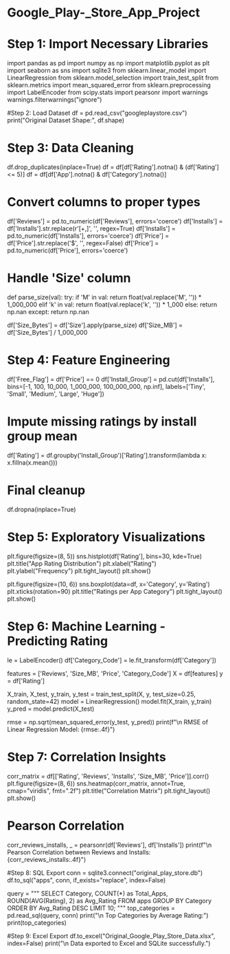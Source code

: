 # Google_Play-_Store_App_Project
# Step 1: Import Necessary Libraries
import pandas as pd
import numpy as np
import matplotlib.pyplot as plt
import seaborn as sns
import sqlite3
from sklearn.linear_model import LinearRegression
from sklearn.model_selection import train_test_split
from sklearn.metrics import mean_squared_error
from sklearn.preprocessing import LabelEncoder
from scipy.stats import pearsonr
import warnings
warnings.filterwarnings("ignore")

#Step 2: Load Dataset
df = pd.read_csv("googleplaystore.csv")
print("Original Dataset Shape:", df.shape)

# Step 3: Data Cleaning
df.drop_duplicates(inplace=True)
df = df[df['Rating'].notna() & (df['Rating'] <= 5)]
df = df[df['App'].notna() & df['Category'].notna()]

# Convert columns to proper types
df['Reviews'] = pd.to_numeric(df['Reviews'], errors='coerce')
df['Installs'] = df['Installs'].str.replace(r'[+,]', '', regex=True)
df['Installs'] = pd.to_numeric(df['Installs'], errors='coerce')
df['Price'] = df['Price'].str.replace('$', '', regex=False)
df['Price'] = pd.to_numeric(df['Price'], errors='coerce')

# Handle 'Size' column
def parse_size(val):
    try:
        if 'M' in val:
            return float(val.replace('M', '')) * 1_000_000
        elif 'k' in val:
            return float(val.replace('k', '')) * 1_000
        else:
            return np.nan
    except:
        return np.nan

df['Size_Bytes'] = df['Size'].apply(parse_size)
df['Size_MB'] = df['Size_Bytes'] / 1_000_000

# Step 4: Feature Engineering
df['Free_Flag'] = df['Price'] == 0
df['Install_Group'] = pd.cut(df['Installs'], 
                             bins=[-1, 100, 10_000, 1_000_000, 100_000_000, np.inf],
                             labels=['Tiny', 'Small', 'Medium', 'Large', 'Huge'])

# Impute missing ratings by install group mean
df['Rating'] = df.groupby('Install_Group')['Rating'].transform(lambda x: x.fillna(x.mean()))

# Final cleanup
df.dropna(inplace=True)

# Step 5: Exploratory Visualizations
plt.figure(figsize=(8, 5))
sns.histplot(df['Rating'], bins=30, kde=True)
plt.title("App Rating Distribution")
plt.xlabel("Rating")
plt.ylabel("Frequency")
plt.tight_layout()
plt.show()

plt.figure(figsize=(10, 6))
sns.boxplot(data=df, x='Category', y='Rating')
plt.xticks(rotation=90)
plt.title("Ratings per App Category")
plt.tight_layout()
plt.show()

# Step 6: Machine Learning - Predicting Rating
le = LabelEncoder()
df['Category_Code'] = le.fit_transform(df['Category'])

features = ['Reviews', 'Size_MB', 'Price', 'Category_Code']
X = df[features]
y = df['Rating']

X_train, X_test, y_train, y_test = train_test_split(X, y, test_size=0.25, random_state=42)
model = LinearRegression()
model.fit(X_train, y_train)
y_pred = model.predict(X_test)

rmse = np.sqrt(mean_squared_error(y_test, y_pred))
print(f"\n RMSE of Linear Regression Model: {rmse:.4f}")

# Step 7: Correlation Insights
corr_matrix = df[['Rating', 'Reviews', 'Installs', 'Size_MB', 'Price']].corr()
plt.figure(figsize=(8, 6))
sns.heatmap(corr_matrix, annot=True, cmap="viridis", fmt=".2f")
plt.title("Correlation Matrix")
plt.tight_layout()
plt.show()

# Pearson Correlation
corr_reviews_installs, _ = pearsonr(df['Reviews'], df['Installs'])
print(f"\n Pearson Correlation between Reviews and Installs: {corr_reviews_installs:.4f}")

#Step 8: SQL Export
conn = sqlite3.connect("original_play_store.db")
df.to_sql("apps", conn, if_exists="replace", index=False)

query = """
SELECT Category, COUNT(*) as Total_Apps, ROUND(AVG(Rating), 2) as Avg_Rating
FROM apps
GROUP BY Category
ORDER BY Avg_Rating DESC
LIMIT 10;
"""
top_categories = pd.read_sql(query, conn)
print("\n Top Categories by Average Rating:")
print(top_categories)

#Step 9: Excel Export
df.to_excel("Original_Google_Play_Store_Data.xlsx", index=False)
print("\n Data exported to Excel and SQLite successfully.")
